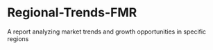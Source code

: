 # Regional-Trends-FMR
A report analyzing market trends and growth opportunities in specific regions
